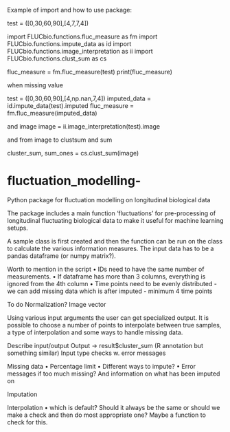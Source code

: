 

Example of import and how to use package:

test = ([0,30,60,90],[4,7,7,4])

import FLUCbio.functions.fluc_measure as fm
import FLUCbio.functions.impute_data as id
import FLUCbio.functions.image_interpretation as ii
import FLUCbio.functions.clust_sum as cs


fluc_measure = fm.fluc_measure(test)
print(fluc_measure)

 when missing value

test = ([0,30,60,90],[4,np.nan,7,4])
imputed_data = id.impute_data(test).imputed
fluc_measure = fm.fluc_measure(imputed_data)

 and image 
image = ii.image_interpretation(test).image

and from image to clustsum and sum

cluster_sum, sum_ones = cs.clust_sum(image)


# fluctuation_modelling-
Python package for fluctuation modelling on longitudinal biological data

The package includes a main function ‘fluctuations’ for pre-processing of longitudinal fluctuating biological data to make it useful for machine learning setups. 

A sample class is first created and then the function can be
run on the class to calculate the various information
measures. The input data has to be a pandas dataframe (or
numpy matrix?).


Worth to mention in the script
•	IDs need to have the same number of measurements.
•	If dataframe has more than 3 columns, everything is ignored from the 4th column
•	Time points need to be evenly distributed - we can add missing data which is after imputed - minimum 4 time points

To do
Normalization? Image vector

Using various input arguments the user can get specialized
output. It is possible to choose a number of points to
interpolate between true samples, a type of interpolation
and some ways to handle missing data. 

Describe input/output
Output  → result$cluster_sum  (R annotation but something similar)
Input type checks w. error messages

Missing data 
•	Percentage limit 
•	Different ways to impute?
•	Error messages if too much missing? And information on what has been imputed on

Imputation

Interpolation
•	which is default? Should it always be the same or should we make a check and then do most appropriate one? Maybe a function to check for this.

